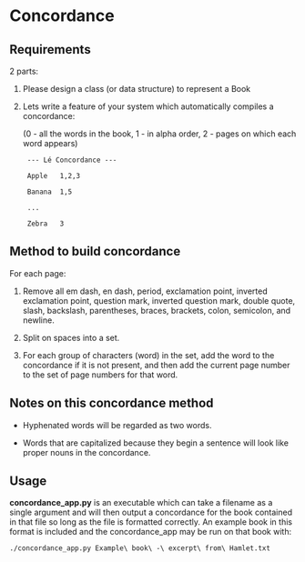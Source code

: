 # Concordance

## Requirements
2 parts:

1. Please design a class (or data structure) to represent a Book


2. Lets write a feature of your system which automatically compiles a concordance:

    (0 - all the words in the book, 1 - in alpha order, 2 - pages on which each word appears)

        --- Lé Concordance ---

        Apple   1,2,3

        Banana  1,5

        ...

        Zebra   3

## Method to build concordance

For each page:

1. Remove all em dash, en dash, period, exclamation point, inverted exclamation point, question mark, inverted question mark, double quote, slash, backslash, parentheses, braces, brackets, colon, semicolon, and newline.

1. Split on spaces into a set.

1. For each group of characters (word) in the set, add the word to the concordance if it is not present, and then add the current page number to the set of page numbers for that word. 

## Notes on this concordance method
- Hyphenated words will be regarded as two words.

- Words that are capitalized because they begin a sentence will look like proper nouns in the concordance.

## Usage

**concordance_app.py** is an executable which can take a filename as a single argument and will then output a concordance for the book contained in that file so long as the file is formatted correctly. An example book in this format is included and the concordance_app may be run on that book with:

    ./concordance_app.py Example\ book\ -\ excerpt\ from\ Hamlet.txt


